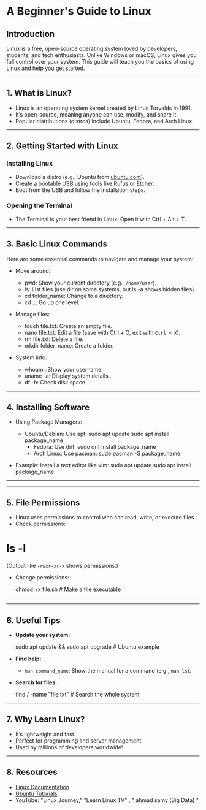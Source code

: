 # A Beginner's Guide to Linux

## Introduction
Linux is a free, open-source operating system loved by developers, students, and tech enthusiasts. Unlike Windows or macOS, Linux gives you full control over your system. This guide will teach you the basics of using Linux and help you get started.

---

## 1. What is Linux?
- Linux is an operating system kernel created by Linus Torvalds in 1991.
- It’s open-source, meaning anyone can use, modify, and share it.
- Popular distributions (distros) include Ubuntu, Fedora, and Arch Linux.

---

## 2. Getting Started with Linux
### Installing Linux
- Download a distro (e.g., Ubuntu from [ubuntu.com](https://ubuntu.com/)).
- Create a bootable USB using tools like Rufus or Etcher.
- Boot from the USB and follow the installation steps.

### Opening the Terminal
- The Terminal is your best friend in Linux. Open it with Ctrl + Alt + T.

---

## 3. Basic Linux Commands
Here are some essential commands to navigate and manage your system:

- Move around:
  - pwd: Show your current directory (e.g., `/home/user`).
  - ls: List files (use dir on some systems, but ls -a shows hidden files).
  - cd folder_name: Change to a directory.
  - cd ..: Go up one level.

- Manage files:
  - touch file.txt: Create an empty file.
  - nano file.txt: Edit a file (save with Ctrl + O, exit with `Ctrl + X`).
  - rm file.txt: Delete a file.
  - mkdir folder_name: Create a folder.

- System info:
  - whoami: Show your username.
  - uname -a: Display system details.
  - df -h: Check disk space.

---

## 4. Installing Software
- Using Package Managers:
  - Ubuntu/Debian: Use apt:
       sudo apt update
    sudo apt install package_name
      - Fedora: Use dnf:
       sudo dnf install package_name
      - Arch Linux: Use pacman:
       sudo pacman -S package_name
    
- Example: Install a text editor like vim:
 sudo apt update
    sudo apt install package_name
----

---

## 5. File Permissions
- Linux uses permissions to control who can read, write, or execute files.
- Check permissions:
  
 # ls -l
 
  (Output like `-rwxr-xr-x` shows permissions.)
- Change permissions:
  
  chmod +x file.sh   # Make a file executable
---


---

## 6. Useful Tips
- **Update your system:**
  
  sudo apt update && sudo apt upgrade  # Ubuntu example
 
- **Find help:**
  - `man command_name`: Show the manual for a command (e.g., `man ls`).
- **Search for files:**
  
  find / -name "file.txt"  # Search the whole system
 

---

## 7. Why Learn Linux?
- It’s lightweight and fast.
- Perfect for programming and server management.
- Used by millions of developers worldwide!

---

## 8. Resources
- [Linux Documentation](https://www.linux.org/)
- [Ubuntu Tutorials](https://tutorials.ubuntu.com/)
- YouTube: "Linux Journey," "Learn Linux TV" , " ahmad samy (Big Data) " 
 
